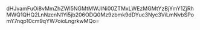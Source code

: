 dHJvamFuOi8vMmZhZWI5NGMtMWJlNi00ZTMxLWEzMGMtYzBjYmY1ZjRhMWQ1QHQ2LnNzcnN1Yi5jb206ODQ0Mz9zbmk9dDYuc3Nyc3ViLmNvbSPomY7nqp10cm9qYW7oioLngrkwMQo=